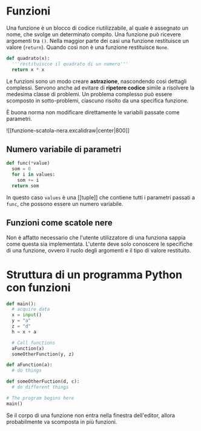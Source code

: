 # Funzioni

Una funzione è un blocco di codice riutilizzabile, al quale è assegnato un nome, che svolge un determinato compito. Una funzione può ricevere argomenti tra `()`. Nella maggior parte dei casi una funzione restituisce un valore (`return`). Quando così non è una funzione restituisce `None`.

```python
def quadrato(x):
  '''restituiscce il quadrato di un numero'''
  return x * x
```

Le funzioni sono un modo creare **astrazione**, nascondendo così dettagli complessi. Servono anche ad evitare di **ripetere codice** simile a risolvere la medesima classe di problemi. Un problema complesso può essere scomposto in sotto-problemi, ciascuno risolto da una specifica funzione.

È buona norma non modificare direttamente le variabili passate come parametri.

![[funzione-scatola-nera.excalidraw|center|800]]

## Numero variabile di parametri

```python
def func(*value)
  som = 0
  for i in values:
    som += i
  return som 
```

In questo caso `values` è una [[tuple]] che contiene tutti i parametri passati a `func`, che possono essere un numero variabile.

## Funzioni come scatole nere

Non è affatto necessario che l'utente utilizzatore di una funziona sappia come questa sia implementata. L'utente deve solo conoscere le specifiche di una funzione, ovvero il ruolo degli argomenti e il tipo di valore restituito.

# Struttura di un programma Python con funzioni

```python
def main():
  # acquire data
  x = input()
  y = "a"
  z = "d"
  h = x + a

  # Call functions
  aFunction(x)
  someOtherFunction(y, z)

def aFunction(a):
  # do things

def someOtherFuction(d, c):
  # do different things

# The program begins here
main()
```

Se il corpo di una funzione non entra nella finestra dell'editor, allora probabilmente va scomposta in più funzioni.